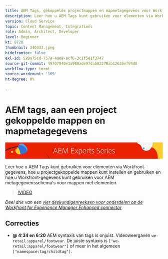 ```yaml
---
title: AEM Tags, gekoppelde projectmappen en mapmetagegevens voor Workfront for AEM verbeterde connector
description: Leer hoe u AEM Tags kunt gebruiken voor elementen via Workfront-gegevens, hoe u met aan een project gekoppelde mappen en Workfront-gegevens AEM voor metagegevensschema's voor mappen met elementen.
version: Cloud Service
topic: Content Management, Integrations
role: Admin, Architect, Developer
level: Beginner
kt: 9720
thumbnail: 340333.jpeg
hidefromtoc: false
exl-id: 520a75cd-757a-4ae9-acf6-3c1f5e1f3747
source-git-commit: 49707940e1a980ade97dab82270ab1263bef94d8
workflow-type: tm+mt
source-wordcount: '109'
ht-degree: 0%

---
```


# AEM tags, aan een project gekoppelde mappen en mapmetagegevens

![AEM Deskundigenreeks](./assets/banner.png)

Leer hoe u AEM Tags kunt gebruiken voor elementen via Workfront-gegevens, hoe u projectgekoppelde mappen kunt instellen en gebruiken en hoe u Workfront-gegevens kunt gebruiken voor AEM metagegevensschema&#39;s voor mappen met elementen.

>[!VIDEO](https://video.tv.adobe.com/v/340333/?quality=12&learn=on)

_Deel drie van een [vier deskundigenreeksen voor onderdelen op de Workfront for Experience Manager Enhanced connector](./overview.md)_

## Correcties

+ __@ 4:34 en 6:20__ AEM syntaxis van tags is onjuist. Videoweergaven `we-retail:apparel/footwear`. De juiste syntaxis is `["we-retail:apparel/footwear"]` of meer in het algemeen `["namespace:tag/childtag"]`.
